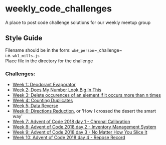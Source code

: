 # weekly_code_challenges
A place to post code challenge solutions for our weekly meetup group

## Style Guide  
Filename should be in the form: `wk#_person`~_challenge~   
i.e. `wk1_mills.js`  
Place file in the directory for the challenge

### Challenges:

- [Week 1: Deodorant Evaporator](https://www.codewars.com/kata/5506b230a11c0aeab3000c1f)
- [Week 2: Does My Number Look Big In This](https://www.codewars.com/kata/does-my-number-look-big-in-this/train/ruby)
- [Week 3: Delete occurences of an element if it occurs more than n times](https://www.codewars.com/kata/delete-occurrences-of-an-element-if-it-occurs-more-than-n-times/train/javascript)
- [Week 4: Counting Duplicates](https://www.codewars.com/kata/54bf1c2cd5b56cc47f0007a1)
- [Week 5: Data Reverse](https://www.codewars.com/kata/data-reverse/javascript)
- [Week 6: Directions Reduction](https://www.codewars.com/kata/550f22f4d758534c1100025a), or 'How I crossed the desert the smart way'
- [Week 7: Advent of Code 2018 day 1 - Chronal Calibration](https://adventofcode.com/2018/day/1)
- [Week 8: Advent of Code 2018 day 2 - Inventory Management System](https://adventofcode.com/2018/day/2)
- [Week 9: Advent of Code 2018 day 3 - No Matter How You Slice It](https://adventofcode.com/2018/day/3)
- [Week 10: Advent of Code 2018 day 4 - Repose Record](https://adventofcode.com/2018/day/4)
